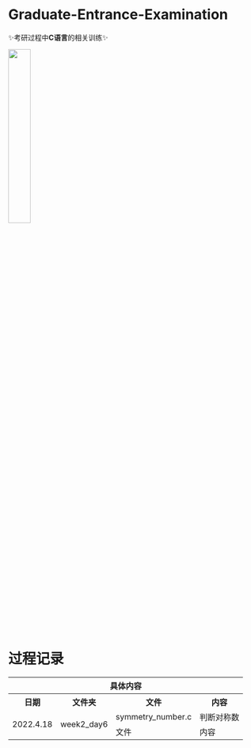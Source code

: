 # Graduate-Entrance-Examination

✨考研过程中**C语言**的相关训练✨

<img src="https://gimg2.baidu.com/image_search/src=http%3A%2F%2Fpic4.zhimg.com%2Fv2-410e3a519103c59934daff1a1f1dcc57_180x120.jpg&refer=http%3A%2F%2Fpic4.zhimg.com&app=2002&size=f9999,10000&q=a80&n=0&g=0n&fmt=auto?sec=1652924850&t=107615f4bd8c4254ad1f8be5a3065ad0#pic_center" width="30%"></img>

# 过程记录

<table>
    <tr>
    	<th colspan="4">具体内容</th>
    </tr>
    <tr> 
    	<th>日期</th>
        <th>文件夹</th>
        <th>文件</th>
        <th>内容</th>
    </tr>
    <tr> 
    	<td rowspan="2">2022.4.18</td>
        <td rowspan="2">week2_day6</td>
        <td>symmetry_number.c</td>
        <td>判断对称数</td>
    </tr>
    <tr> 
    	<td>文件</td>
        <td>内容</td>
    </tr>
</table>
